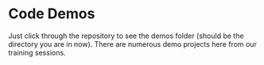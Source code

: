 # Code Demos

Just click through the repository to see the demos folder (should be the directory you are in now). There are numerous demo projects here from our training sessions.
